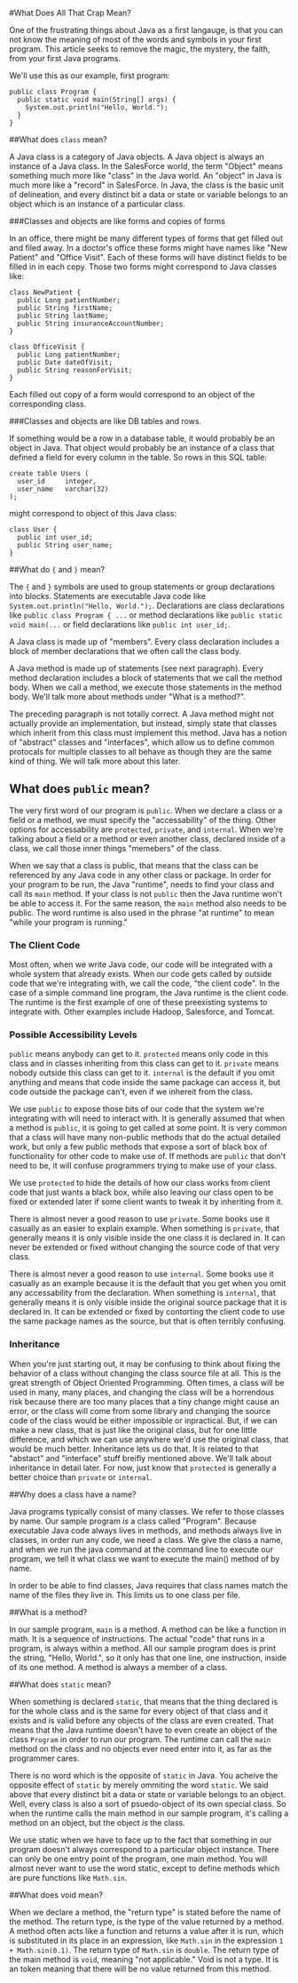 #What Does All That Crap Mean?

One of the frustrating things about Java as a first langauge, is that you can not know the meaning of most of the words and symbols in your first program. This article seeks to remove the magic, the mystery, the faith, from your first Java programs. 

We'll use this as our example, first program:

    public class Program { 
      public static void main(String[] args) {
        System.out.println("Hello, World.");
      }
    }

##What does `class` mean?

A Java class is a category of Java objects. A Java object is always an instance of a Java class. In the SalesForce world, the term "Object" means something much more like "class" in the Java world. An "object" in Java is much more like a "record" in SalesForce. In Java, the class is the basic unit of delineation, and every distinct bit a data or state or variable belongs to an object which is an instance of a particular class.

###Classes and objects are like forms and copies of forms

In an office, there might be many different types of forms that get filled out and filed away. In a doctor's office these forms might have names like "New Patient" and "Office Visit". Each of these forms will have distinct fields to be filled in in each copy. Those two forms might correspond to Java classes like:

    class NewPatient {
      public Long patientNumber;
      public String firstName;
      public String lastName;
      public String insuranceAccountNumber;
    }

    class OfficeVisit {
      public Long patientNumber;
      public Date dateOfVisit;
      public String reasonForVisit;
    }

Each filled out copy of a form would correspond to an object of the corresponding class.

###Classes and objects are like DB tables and rows.

If something would be a row in a database table, it would probably be an object in Java. That object would probably be an instance of a class that defined a field for every column in the table. So rows in this SQL table:

    create table Users (
      user_id     integer,
      user_name   varchar(32)
    );

might correspond to object of this Java class:

    class User {
      public int user_id;
      public String user_name;
    }

##What do `{` and `}` mean?

The `{` and `}` symbols are used to group statements or group declarations into blocks. Statements are executable Java code like `System.out.println("Hello, World.");`. Declarations are class declarations like `public class Program { ...` or method declarations like `public static void main(...` or field declarations like `public int user_id;`.

A Java class is made up of "members". Every class declaration includes a block of member declarations that we often call the class body.

A Java method is made up of statements (see next paragraph). Every method declaration includes a block of statements that we call the method body. When we call a method, we execute those statements in the method body. We'll talk more about methods under "What is a method?".

The preceding paragraph is not totally correct. A Java method might not actually provide an implementation, but instead, simply state that classes which inherit from this class must implement this method. Java has a notion of "abstract" classes and "interfaces", which allow us to define common protocals for multiple classes to all behave as though they are the same kind of thing. We will talk more about this later.

## What does `public` mean?

The very first word of our program is `public`. When we declare a class or a field or a method, we must specify the "accessability" of the thing. Other options for accessability are `protected`, `private`, and `internal`. When we're talking about a field or a method or even another class, declared inside of a class, we call those inner things "memebers" of the class.

When we say that a class is public, that means that the class can be referenced by any Java code in any other class or package. In order for your program to be run, the Java "runtime", needs to find your class and call its `main` method. If your class is not `public` then the Java runtime won't be able to access it. For the same reason, the `main` method also needs to be public. The word runtime is also used in the phrase "at runtime" to mean "while your program is running."

### The Client Code

Most often, when we write Java code, our code will be integrated with a whole system that already exists. When our code gets called by outside code that we're integrating with, we call the code, "the client code". In the case of a simple command line program, the Java runtime is the client code. The runtime is the first example of one of these preexisting systems to integrate with. Other examples include Hadoop, Salesforce, and Tomcat.

### Possible Accessibility Levels

`public` means anybody can get to it. `protected` means only code in this class and in classes inheriting from this class can get to it. `private` means nobody outside this class can get to it. `internal` is the default if you omit anything and means that code inside the same package can access it, but code outside the package can't, even if we inhereit from the class. 

We use `public` to expose those bits of our code that the system we're integrating with will need to interact with. It is generally assumed that when a method is `public`, it is going to get called at some point. It is very common that a class will have many non-public methods that do the actual detailed work, but only a few public methods that expose a sort of black box of functionality for other code to make use of. If methods are `public` that don't need to be, it will confuse programmers trying to make use of your class.

We use `protected` to hide the details of how our class works from client code that just wants a black box, while also leaving our class open to be fixed or extended later if some client wants to tweak it by inheriting from it.

There is almost never a good reason to use `private`. Some books use it casually as an easier to explain example. When something is `private`, that generally means it is only visible inside the one class it is declared in. It can never be extended or fixed without changing the source code of that very class. 

There is almost never a good reason to use `internal`. Some books use it casually as an example because it is the default that you get when you omit any accessability from the declaration. When something is `internal`, that generally means it is only visible inside the original source package that it is declared in. It can be extended or fixed by contorting the client code to use the same package names as the source, but that is often terribly confusing.

### Inheritance

When you're just starting out, it may be confusing to think about fixing the behavior of a class without changing the class source file at all. This is the great strength of Object Oriented Programming. Often times, a class will be used in many, many places, and changing the class will be a horrendous risk because there are too many places that a tiny change might cause an error, or the class will come from some library and changing the source code of the class would be either impossible or inpractical. But, if we can make a new class, that is just like the original class, but for one little difference, and which we can use anywhere we'd use the original class, that would be much better. Inheritance lets us do that. It is related to that "abstact" and "interface" stuff breifly mentioned above. We'll talk about inheritance in detail later. For now, just know that `protected` is generally a better choice than `private` or `internal`.

##Why does a class have a name?

Java programs typically consist of many classes. We refer to those classes by name. Our sample program *is* a class called "Program". Because executable Java code always lives in methods, and methods always live in classes, in order run any code, we need a class. We give the class a name, and when we run the java command at the command line to execute our program, we tell it what class we want to execute the main() method of by name.

In order to be able to find classes, Java requires that class names match the name of the files they live in. This limits us to one class per file.

##What is a method?

In our sample program, `main` is a method. A method can be like a function in math. It is a sequence of instructions. The actual "code" that runs in a program, is always within a method. All our sample program does is print the string, "Hello, World.", so it only has that one line, one instruction, inside of its one method. A method is always a member of a class. 

##What does `static` mean?

When something is declared `static`, that means that the thing declared is for the whole class and is the same for every object of that class and it exists and is valid before any objects of the class are even created. That means that the Java runtime doesn't have to even create an object of the class `Program` in order to run our program. The runtime can call the `main` method on the class and no objects ever need enter into it, as far as the programmer cares.

There is no word which is the opposite of `static` in Java. You acheive the opposite effect of `static` by merely ommiting the word `static`. We said above that every distinct bit a data or state or variable belongs to an object. Well, every class is also a sort of psuedo-object of its own special class. So when the runtime calls the main method in our sample program, it's calling a method on an object, but the object *is* the class. 

We use static when we have to face up to the fact that something in our program doesn't always correspond to a particular object instance. There can only be one entry point of the program, one main method. You will almost never want to use the word static, except to define methods which are pure functions like `Math.sin`. 

##What does void mean?

When we declare a method, the "return type" is stated before the name of the method. The return type, is the type of the value returned by a method. A method often acts like a function and returns a value after it is run, which is substituted in its place in an expression, like `Math.sin` in the expression `1 + Math.sin(0.1)`. The return type of `Math.sin` is `double`. The return type of the main method is `void`, meaning "not applicable." Void is not a type. It is an token meaning that there will be no value returned from this method.

